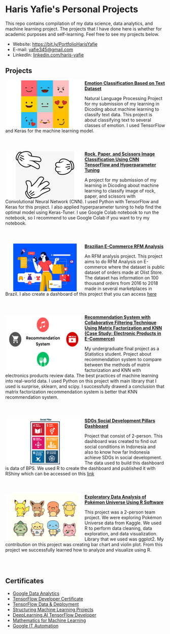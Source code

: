# Haris Yafie's Personal Projects

This repo contains compilation of my data science, data analytics, and machine learning project. The projects that I have done here is whether for academic purposes and self-learning. Feel free to see my projects below.

* Website: https://bit.ly/PortfolioHarisYafie
* E-mail: yafie345@gmail.com
* LinkedIn: [linkedin.com/haris-yafie](https://www.linkedin.com/in/haris-yafie/)


## Projects

<img align="left" width="250" height="150" src="https://github.com/harisyf/projects/blob/main/images/emotion.png"> **[Emotion Classification Based on Text Dataset](https://github.com/harisyf/emotion-classification)**

Natural Language Processing Project for my submission of my learning in Dicoding about machine learning to classify text data. This project is about classifying text to several classes of emotion. I used TensorFlow and Keras for the machine learning model.
<br/><br/>
#

<img align="left" width="250" height="150" src="https://github.com/harisyf/projects/blob/main/images/rock-paper-scissors.png"> **[Rock, Paper, and Scissors Image Classification Using CNN TensorFlow and Hyperparameter Tuning](https://github.com/harisyf/rock-paper-scissors-with-cnn)**

A project for my submission of my learning in Dicoding about machine learning to classify image of rock, paper, and scissors with Convolutional Neural Network (CNN). I used Python with TensorFlow and Keras for this project. I also applied hyperparameter tuning to help find the optimal model using Keras-Tuner. I use Google Colab notebook to run the notebook, so I recommend to use Google Colab if you want to try my notebook.
<br/><br/>
#

<img align="left" width="250" height="150" src="https://github.com/harisyf/projects/blob/main/images/E-Commerce-Illustration.png"> **[Brazilian E-Commerce RFM Analysis](https://github.com/harisyf/rfm-analysis-in-ecommerce)**

An RFM analysis project. This project aims to do RFM Analysis on E-commerce where the dataset is public dataset of orders made at Olist Store. The dataset has information on 100 thousand orders from 2016 to 2018 made in several marketplaces in Brazil. I also create a dashboard of this project that you can access [here](https://rfm-analysis-in-ecommerce-dashboard-haris.streamlit.app/)
<br/><br/>
#

<img align="left" width="250" height="180" src="https://github.com/harisyf/projects/blob/main/images/recommendation.png"> **[Recommendation System with Collaborative Filtering Technique Using Matrix Factorization and KNN (Case Study: Electronic Products in E-Commerce)](https://drive.google.com/file/d/1RpSYxun9cTJBYBTKX4yZJPSTDfGQi1hk/view?usp=sharing)**

My undergraduate final project as a Statistics student. Project about recommendation system to compare between the methods of matrix factorization and KNN with electronics products review data. The best practices of machine learning into real-world data. I used Python on this project with main library that I used is surprise, sklearn, and scipy. I successfully drawed a conclusion that matrix factorization recommendation system is better that KNN recommendation system.
<br/><br/>
#

<img align="left" width="250" height="150" src="https://github.com/harisyf/projects/blob/main/images/sdgs.png"> **[SDGs Social Development Pillars Dashboard](https://yafie345.shinyapps.io/SDGs_Sosial/)**

Project that consist of 2-person. This dashboard was created to find out social conditions in Indonesia and also to know how far Indonesia achieve SDGs in social development. The data used to build this dashboard is data of BPS. We used R to create the dashboard and published it with RShiny which can be accessed on this [link](https://yafie345.shinyapps.io/SDGs_Sosial/)
<br/><br/>
#

<img align="left" width="250" height="150" src="https://github.com/harisyf/projects/blob/main/images/pokemon.png"> **[Exploratory Data Analysis of Pokémon Universe Using R Software](https://drive.google.com/file/d/1Rkwwu_E2ZvWas7IZEmOR1ggOlbALTFNU/view)**

This project was a 2-person team project. We were exploring Pokémon Universe data from Kaggle. We used R to perform data cleaning, data exploration, and data visualization. Library that we used was ggplot2. My contribution on this project was creating bar chart and violin plot. From this project we successfully learned how to analyze and visualize using R.

<br/><br/>

## Certificates
- [Google Data Analytics](https://github.com/harisyf/projects/blob/main/Certificates/Google%20Data%20Analytics_Haris%20Yafie.jpg)
- [TensorFlow Developer Certificate](https://github.com/harisyf/projects/blob/main/Certificates/TFD_Haris%20Yafie.jpg)
- [TensorFlow Data & Deployment](https://github.com/harisyf/projects/blob/main/Certificates/TF%20Data%20and%20Deployment_Haris%20Yafie.jpg)
- [Structuring Machine Learning Projects](https://github.com/harisyf/projects/blob/main/Certificates/Structuring%20ML%20Projects_Haris%20Yafie.jpg)
- [DeepLearning.AI TensorFlow Developer](https://github.com/harisyf/projects/blob/main/Certificates/DeepLearning%20TFD_Haris%20Yafie.jpg)
- [Mathematics for Machine Learning](https://github.com/harisyf/projects/blob/main/Certificates/Math%20For%20ML_Haris%20Yafie.jpg)
- [Google IT Automation](https://github.com/harisyf/projects/blob/main/Certificates/Google%20IT%20Automation_Haris%20Yafie.jpg)
